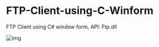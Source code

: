 # FTP-Client-using-C-Winform
FTP Client using C# window form, API: Ftp.dll

![img](https://image.ibb.co/kg51Kd/ftp.jpg)
